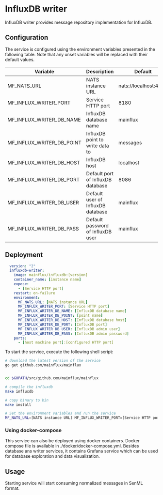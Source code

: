 # InfluxDB writer

InfluxDB writer provides message repository implementation for InfluxDB.

## Configuration

The service is configured using the environment variables presented in the
following table. Note that any unset variables will be replaced with their
default values.

| Variable                  | Description                       | Default               |
|---------------------------|-----------------------------------|-----------------------|
| MF_NATS_URL               | NATS instance URL                 | nats://localhost:4222 |
| MF_INFLUX_WRITER_PORT     | Service HTTP port                 | 8180                  |
| MF_INFLUX_WRITER_DB_NAME  | InfluxDB database name            | mainflux              |
| MF_INFLUX_WRITER_DB_POINT | InfluxDB point to write data to   | messages              |
| MF_INFLUX_WRITER_DB_HOST  | InfluxDB host                     | localhost             |
| MF_INFLUX_WRITER_DB_PORT  | Default port of InfluxDB database | 8086                  |
| MF_INFLUX_WRITER_DB_USER  | Default user of InfluxDB database | mainflux              |
| MF_INFLUX_WRITER_DB_PASS  | Default password of InfluxDB user | mainflux              |

## Deployment

```yaml
  version: "2"
  influxdb-writer:
    image: mainflux/influxdb:[version]
    container_name: [instance name]
    expose:
      - [Service HTTP port]
    restart: on-failure
    environment:
      MF_NATS_URL: [NATS instance URL]
      MF_INFLUX_WRITER_PORT: [Service HTTP port]
      MF_INFLUX_WRITER_DB_NAME: [InfluxDB database name]
      MF_INFLUX_WRITER_DB_POINT: [point name]
      MF_INFLUX_WRITER_DB_HOST: [InfluxDB database host]
      MF_INFLUX_WRITER_DB_PORT: [InfluxDB port]
      MF_INFLUX_WRITER_DB_USER: [InfluxDB admin user]
      MF_INFLUX_WRITER_DB_PASS: [InfluxDB admin password]
    ports:
      - [host machine port]:[configured HTTP port]
```

To start the service, execute the following shell script:

```bash
# download the latest version of the service
go get github.com/mainflux/mainflux


cd $GOPATH/src/github.com/mainflux/mainflux

# compile the influxdb
make influxdb

# copy binary to bin
make install

# Set the environment variables and run the service
MF_NATS_URL=[NATS instance URL] MF_INFLUX_WRITER_PORT=[Service HTTP port] MF_INFLUX_WRITER_DB_NAME=[InfluxDB database name] MF_INFLUX_WRITER_DB_POINT=[point name] MF_INFLUX_WRITER_DB_HOST=[InfluxDB database host] MF_INFLUX_WRITER_DB_PORT=[InfluxDB port] MF_INFLUX_WRITER_DB_USER=[InfluxDB admin user] MF_INFLUX_WRITER_DB_PASS=[InfluxDB admin password] $GOBIN/mainflux-influxdb

```

### Using docker-compose

This service can also be deployed using docker containers.
Docker compose file is available in ./docker/docker-compose.yml. Besides database
ans writer services, it contains Grafana service which can be used for database
exploration and data visualization.

## Usage

Starting service will start consuming normalized messages in SenML format.

[doc]: http://mainflux.readthedocs.io
